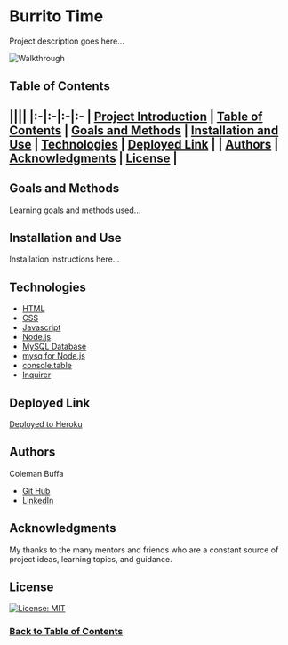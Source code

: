# Burrito Time

Project description goes here...

![Walkthrough](./assets/walkthrough.gif)

## Table of Contents

||||
|:-|:-|:-|:-
| [Project Introduction](#burrito-time) | [Table of Contents](#table-of-contents) | [Goals and Methods](#goals-and-methods) 
| [Installation and Use](#installation-and-use) | [Technologies](#technologies) | [Deployed Link](#deployed-link) |
| [Authors](#authors) | [Acknowledgments](#acknowledgments) | [License](#license) |
---

## Goals and Methods

Learning goals and methods used...

## Installation and Use

Installation instructions here...

## Technologies 

* [HTML](https://developer.mozilla.org/en-US/docs/Web/HTML)
* [CSS](https://developer.mozilla.org/en-US/docs/Web/CSS)
* [Javascript](https://developer.mozilla.org/en-US/docs/Web/JavaScript)
* [Node.js](https://nodejs.org/en/)
* [MySQL Database](https://www.mysql.com/)
* [mysq for Node.js](https://www.npmjs.com/package/mysql)
* [console.table](https://www.npmjs.com/package/console.table)
* [Inquirer](https://www.npmjs.com/package/inquirer)

## Deployed Link

[Deployed to Heroku](https://burritozilla.herokuapp.com/)

## Authors

Coleman Buffa

* [Git Hub](https://github.com/coleman-buffa/burrito-time)
* [LinkedIn](https://www.linkedin.com/in/coleman-buffa/)

## Acknowledgments

My thanks to the many mentors and friends who are a constant source of project ideas, learning topics, and guidance.

## License

[![License: MIT](https://img.shields.io/badge/License-MIT-yellow.svg)](https://opensource.org/licenses/MIT)

### [Back to Table of Contents](#table-of-contents)